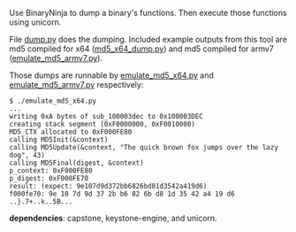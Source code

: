 

Use BinaryNinja to dump a binary's functions. Then execute those functions using unicorn.

File [dump.py](./dump.py) does the dumping. Included example outputs from this tool are md5 compiled for x64 ([md5_x64_dump.py](./md5_x64_dump.py)) and md5 compiled for armv7 ([emulate_md5_armv7.py](./emulate_md5_armv7.py)).

Those dumps are runnable by [emulate_md5_x64.py](./emulate_md5_x64.py) and [emulate_md5_armv7.py](./emulate_md5_armv7.py) respectively:

```
$ ./emulate_md5_x64.py
...
writing 0xA bytes of sub_100003dec to 0x100003DEC
creating stack segment [0xF0000000, 0xF0010000)
MD5_CTX allocated to 0xF000FE80
calling MD5Init(&context)
calling MD5Update(&context, "The quick brown fox jumps over the lazy dog", 43)
calling MD5Final(digest, &context)
p_context: 0xF000FE80
p_digest: 0xF000FE70
result: (expect: 9e107d9d372bb6826bd81d3542a419d6)
f000fe70: 9e 10 7d 9d 37 2b b6 82 6b d8 1d 35 42 a4 19 d6  ..}.7+..k..5B...
```

**dependencies**: capstone, keystone-engine, and unicorn.

